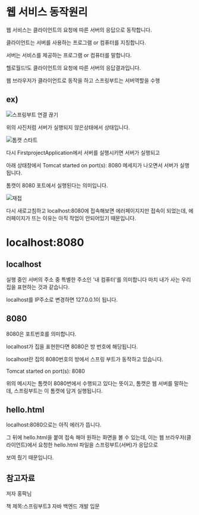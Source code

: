 웹 서비스 동작원리
===

웹 서비스는 클라이언트의 요청에 따른 서버의 응답으로 동작합니다.

클라이언트는 서버를 사용하는 프로그램 or 컴퓨터를 지칭합니다.

서버는 서비스를 제공하는 프로그램 or 컴퓨터를 말합니다.

헬로월드!도 클라이언트의 요청에 따른 서버의 응답결과입니다.

웹 브라우저가 클라이언트로 동작을 하고 스프링부트는 서버역할을 수행

ex)
---

![스프링부트 연결 끊기](https://github.com/kmh0128/SpringBoot/assets/100178951/53320095-4496-47a5-afa0-c84d70aee12a)

위의 사진처럼 서버가 실행되지 않은상태에서 상태입니다.


![톰캣 스타트](https://github.com/kmh0128/SpringBoot/assets/100178951/ed1c983b-4012-42b7-a790-f6deba378e7b)

다시 FirstprojectApplication에서 서버를 실행시키면 서버가 실행되고

아래 상태창에서 Tomcat started on port(s): 8080 메세지가 나오면서 서버가 실행됩니다.

톰캣이 8080 포트에서 실행된다는 의미입니다.

![재접](https://github.com/kmh0128/SpringBoot/assets/100178951/9d2ad423-2dee-4ad7-a283-95204fdc8af2)

다시 새로고침하고 localhost:8080에 접속해보면 에러페이지지만 접속이 되었는데, 에러페이지가 뜨는 이유는 아직 작업이 안되어있기 때문입니다.

localhost:8080
===

localhost
--

실행 중인 서버의 주소 중 특별한 주소인 '내 컴퓨터'를 의미합니다 마치 내가 사는 우리집을 표현하는 것과 같습니다.

localhost를 IP주소로 변경하면 127.0.0.1이 됩니다.

8080
---

8080은 포트번호를 의미합니다.

localhost가 집을 표현한다면 8080은 방 번호에 해당됩니다.

localhost란 집의 8080번호의 방에서 스프링 부트가 동작하고 있습니다.

Tomcat started on port(s): 8080 

위의 메시지는 톰캣이 8080번에서 수행되고 있다는 뜻이고, 톰캣은 웹 서버를 말하는데, 스프링부트는 이 톰캣에 담겨 실행됩니다.

hello.html
---

localhost:8080으로는 아직 에러가 뜹니다.

그 뒤에 hello.html을 붙여 접속 해야 원하는 화면을 볼 수 있는데, 이는 웹 브라우저(클라이언트)에서 요청한 hello.html 파일을 스프링부트(서버)가 응답으로

보여 줬기 때문입니다.


참고자료
----

저자 홍팍님

책 제목:스프링부트3 자바 백엔드 개발 입문






